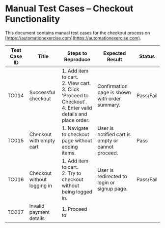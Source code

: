 # Manual Test Cases – Checkout Functionality

This document contains manual test cases for the checkout process on [https://automationexercise.com](https://automationexercise.com).

| Test Case ID | Title                             | Steps to Reproduce                                                                                       | Expected Result                                            | Status     |
|--------------|-----------------------------------|-----------------------------------------------------------------------------------------------------------|------------------------------------------------------------|------------|
| TC014        | Successful checkout               | 1. Add item to cart. <br> 2. View cart. <br> 3. Click 'Proceed to Checkout'. <br> 4. Enter valid details and place order. | Confirmation page is shown with order summary.            | Pass/Fail |
| TC015        | Checkout with empty cart          | 1. Navigate to checkout page without adding items.                                                        | User is notified cart is empty or cannot proceed.          | Pass|
| TC016        | Checkout without logging in       | 1. Add item to cart. <br> 2. Try to checkout without being logged in.                                     | User is redirected to login or signup page.               | Pass/Fail |
| TC017        | Invalid payment details           | 1. Proceed to
